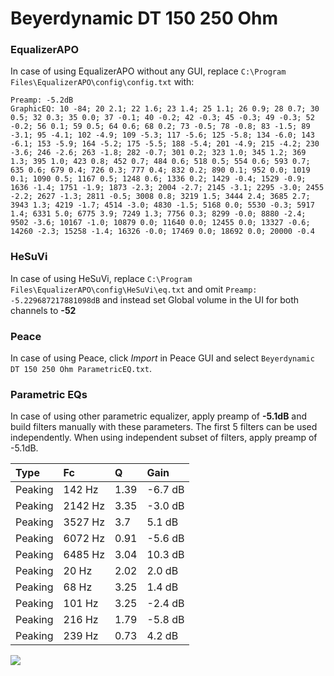 # Beyerdynamic DT 150 250 Ohm

### EqualizerAPO
In case of using EqualizerAPO without any GUI, replace `C:\Program Files\EqualizerAPO\config\config.txt`
with:
```
Preamp: -5.2dB
GraphicEQ: 10 -84; 20 2.1; 22 1.6; 23 1.4; 25 1.1; 26 0.9; 28 0.7; 30 0.5; 32 0.3; 35 0.0; 37 -0.1; 40 -0.2; 42 -0.3; 45 -0.3; 49 -0.3; 52 -0.2; 56 0.1; 59 0.5; 64 0.6; 68 0.2; 73 -0.5; 78 -0.8; 83 -1.5; 89 -3.1; 95 -4.1; 102 -4.9; 109 -5.3; 117 -5.6; 125 -5.8; 134 -6.0; 143 -6.1; 153 -5.9; 164 -5.2; 175 -5.5; 188 -5.4; 201 -4.9; 215 -4.2; 230 -3.6; 246 -2.6; 263 -1.8; 282 -0.7; 301 0.2; 323 1.0; 345 1.2; 369 1.3; 395 1.0; 423 0.8; 452 0.7; 484 0.6; 518 0.5; 554 0.6; 593 0.7; 635 0.6; 679 0.4; 726 0.3; 777 0.4; 832 0.2; 890 0.1; 952 0.0; 1019 0.1; 1090 0.5; 1167 0.5; 1248 0.6; 1336 0.2; 1429 -0.4; 1529 -0.9; 1636 -1.4; 1751 -1.9; 1873 -2.3; 2004 -2.7; 2145 -3.1; 2295 -3.0; 2455 -2.2; 2627 -1.3; 2811 -0.5; 3008 0.8; 3219 1.5; 3444 2.4; 3685 2.7; 3943 1.3; 4219 -1.7; 4514 -3.0; 4830 -1.5; 5168 0.0; 5530 -0.3; 5917 1.4; 6331 5.0; 6775 3.9; 7249 1.3; 7756 0.3; 8299 -0.0; 8880 -2.4; 9502 -3.6; 10167 -1.0; 10879 0.0; 11640 0.0; 12455 0.0; 13327 -0.6; 14260 -2.3; 15258 -1.4; 16326 -0.0; 17469 0.0; 18692 0.0; 20000 -0.4
```

### HeSuVi
In case of using HeSuVi, replace `C:\Program Files\EqualizerAPO\config\HeSuVi\eq.txt` and omit `Preamp:
-5.229687217881098dB` and instead set Global volume in the UI for both channels to **-52**

### Peace
In case of using Peace, click *Import* in Peace GUI and select `Beyerdynamic DT 150 250 Ohm ParametricEQ.txt`.

### Parametric EQs
In case of using other parametric equalizer, apply preamp of **-5.1dB** and build filters manually
with these parameters. The first 5 filters can be used independently.
When using independent subset of filters, apply preamp of -5.1dB.

| Type    | Fc      |    Q | Gain    |
|:--------|:--------|:-----|:--------|
| Peaking | 142 Hz  | 1.39 | -6.7 dB |
| Peaking | 2142 Hz | 3.35 | -3.0 dB |
| Peaking | 3527 Hz | 3.7  | 5.1 dB  |
| Peaking | 6072 Hz | 0.91 | -5.6 dB |
| Peaking | 6485 Hz | 3.04 | 10.3 dB |
| Peaking | 20 Hz   | 2.02 | 2.0 dB  |
| Peaking | 68 Hz   | 3.25 | 1.4 dB  |
| Peaking | 101 Hz  | 3.25 | -2.4 dB |
| Peaking | 216 Hz  | 1.79 | -5.8 dB |
| Peaking | 239 Hz  | 0.73 | 4.2 dB  |

![](https://raw.githubusercontent.com/jaakkopasanen/AutoEq/master/results/innerfidelity/sbaf-serious/Beyerdynamic%20DT%20150%20250%20Ohm/Beyerdynamic%20DT%20150%20250%20Ohm.png)